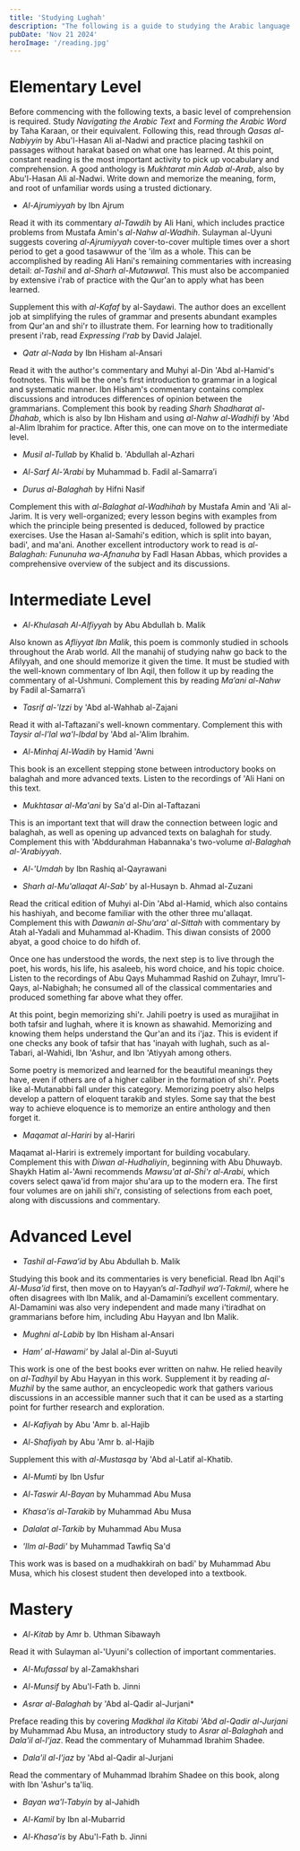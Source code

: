```yaml
---
title: 'Studying Lughah'
description: "The following is a guide to studying the Arabic language. It is is drawn from the recommendations of Sh. Salman Nasir, Sh. Waqar Abbas, Sh. Ismail Patel, Sh. 'Amr Abu Ayyub, and Sh. Samir Hussein."
pubDate: 'Nov 21 2024'
heroImage: '/reading.jpg'
---
```


# Elementary Level
Before commencing with the following texts, a basic level of comprehension is required. Study *Navigating the Arabic Text* and *Forming the Arabic Word* by Taha Karaan, or their equivalent. Following this, read through *Qasas al-Nabiyyin* by Abu'l-Hasan Ali al-Nadwi and practice placing tashkil on passages without harakat based on what one has learned. At this point, constant reading is the most important activity to pick up vocabulary and comprehension. A good anthology is *Mukhtarat min Adab al-Arab*, also by Abu'l-Hasan Ali al-Nadwi. Write down and memorize the meaning, form, and root of unfamiliar words using a trusted dictionary.

- *Al-Ajrumiyyah* by Ibn Ajrum

Read it with its commentary *al-Tawdih* by Ali Hani, which includes practice problems from Mustafa Amin's *al-Nahw al-Wadhih*. Sulayman al-Uyuni suggests covering *al-Ajrumiyyah* cover-to-cover multiple times over a short period to get a good tasawwur of the 'ilm as a whole. This can be accomplished by reading Ali Hani's remaining commentaries with increasing detail: *al-Tashil* and *al-Sharh al-Mutawwal*. This must also be accompanied by extensive i'rab of practice with the Qur'an to apply what has been learned. 

Supplement this with *al-Kafaf* by al-Saydawi. The author does an excellent job at simplifying the rules of grammar and presents abundant examples from Qur'an and shi'r to illustrate them. For learning how to traditionally present i'rab, read *Expressing I'rab* by David Jalajel. 

- *Qatr al-Nada* by Ibn Hisham al-Ansari

Read it with the author's commentary and Muhyi al-Din 'Abd al-Hamid's footnotes. This will be the one's first introduction to grammar in a logical and systematic manner. Ibn Hisham's commentary contains complex discussions and introduces differences of opinion between the grammarians. Complement this book by reading *Sharh Shadharat al-Dhahab*, which is also by Ibn Hisham and using *al-Nahw al-Wadhifi* by 'Abd al-Alim Ibrahim for practice. After this, one can move on to the intermediate level.

- *Musil al-Tullab* by Khalid b. 'Abdullah al-Azhari

- *Al-Sarf Al-’Arabi* by Muhammad b. Fadil al-Samarra’i

- *Durus al-Balaghah* by Hifni Nasif

Complement this with *al-Balaghat al-Wadhihah* by Mustafa Amin and 'Ali al-Jarim. It is very well-organized; every lesson begins with examples from which the principle being presented is deduced, followed by practice exercises. Use the Hasan al-Samahi's edition, which is split into bayan, badi', and ma'ani. Another excellent introductory work to read is *al-Balaghah: Fununuha wa-Afnanuha* by Fadl Hasan Abbas, which provides a comprehensive overview of the subject and its discussions.

# Intermediate Level

- *Al-Khulasah Al-Alfiyyah* by Abu Abdullah b. Malik

Also known as *Afliyyat Ibn Malik*, this poem is commonly studied in schools throughout the Arab world. All the manahij of studying nahw go back to the Afilyyah, and one should memorize it given the time. It must be studied with the well-known commentary of Ibn Aqil, then follow it up by reading the commentary of al-Ushmuni. Complement this by reading *Ma’ani al-Nahw* by Fadil al-Samarra’i

- *Tasrif al-'Izzi* by 'Abd al-Wahhab al-Zajani

Read it with al-Taftazani's well-known commentary. Complement this with *Taysir al-I'lal wa'l-Ibdal* by 'Abd al-'Alim Ibrahim.

- *Al-Minhaj Al-Wadih* by Hamid 'Awni

This book is an excellent stepping stone between introductory books on balaghah and more advanced texts. Listen to the recordings of 'Ali Hani on this text.

- *Mukhtasar al-Ma'ani* by Sa'd al-Din al-Taftazani

This is an important text that will draw the connection between logic and balaghah, as well as opening up advanced texts on balaghah for study. Complement this with 'Abddurahman Habannaka's two-volume *al-Balaghah al-'Arabiyyah*.

- *Al-'Umdah* by Ibn Rashiq al-Qayrawani

- *Sharh al-Mu'allaqat Al-Sab'* by al-Husayn b. Ahmad al-Zuzani

Read the critical edition of Muhyi al-Din 'Abd al-Hamid, which also contains his hashiyah, and become familiar with the other three mu'allaqat. Complement this with *Dawanin al-Shu'ara' al-Sittah* with commentary by Atah al-Yadali and Muhammad al-Khadim. This diwan consists of 2000 abyat, a good choice to do hifdh of.

Once one has understood the words, the next step is to live through the poet, his words, his life, his asaleeb, his word choice, and his topic choice. Listen to the recordings of Abu Qays Muhammad Rashid on Zuhayr, Imru'l-Qays, al-Nabighah; he consumed all of the classical commentaries and produced something far above what they offer.

At this point, begin memorizing shi'r. Jahili poetry is used as murajjihat in both tafsir and lughah, where it is known as shawahid. Memorizing and knowing them helps understand the Qur'an and its i'jaz. This is evident if one checks any book of tafsir that has 'inayah with lughah, such as al-Tabari, al-Wahidi, Ibn 'Ashur, and Ibn 'Atiyyah among others. 

Some poetry is memorized and learned for the beautiful meanings they have, even if others are of a higher caliber in the formation of shi'r. Poets like al-Mutanabbi fall under this category. Memorizing poetry also helps develop a pattern of eloquent tarakib and styles. Some say that the best way to achieve eloquence is to memorize an entire anthology and then forget it.

- *Maqamat al-Hariri* by al-Hariri

Maqamat al-Hariri is extremely important for building vocabulary. Complement this with *Diwan al-Hudhaliyin*, beginning with Abu Dhuwayb. Shaykh Hatim al-'Awni recommends *Mawsu'at al-Shi'r al-Arabi*, which covers select qawa'id from major shu'ara up to the modern era. The first four volumes are on jahili shi'r, consisting of selections from each poet, along with discussions and commentary.

# Advanced Level

- *Tashil al-Fawa’id* by Abu Abdullah b. Malik

Studying this book and its commentaries is very beneficial. Read Ibn Aqil's *Al-Musa'id* first, then move on to Hayyan’s *al-Tadhyil wa’l-Takmil*, where he often disagrees with Ibn Malik, and al-Damamini’s excellent commentary. Al-Damamini was also very independent and made many i’tiradhat on grammarians before him, including Abu Hayyan and Ibn Malik. 

- *Mughni al-Labib* by Ibn Hisham al-Ansari

- *Ham’ al-Hawami’* by Jalal al-Din al-Suyuti

This work is one of the best books ever written on nahw. He relied heavily on *al-Tadhyil* by Abu Hayyan in this work. Supplement it by reading *al-Muzhil* by the same author, an encycleopedic work that gathers various discussions in an accessible manner such that it can be used as a starting point for further research and exploration. 

- *Al-Kafiyah* by Abu 'Amr b. al-Hajib 

- *Al-Shafiyah* by Abu 'Amr b. al-Hajib 

Supplement this with *al-Mustasqa* by 'Abd al-Latif al-Khatib.

- *Al-Mumti* by Ibn Usfur

- *Al-Taswir Al-Bayan* by Muhammad Abu Musa

- *Khasa'is al-Tarakib* by Muhammad Abu Musa

- *Dalalat al-Tarkib* by Muhammad Abu Musa

- *'Ilm al-Badi'* by Muhammad Tawfiq Sa'd

This work was is based on a mudhakkirah on badi' by Muhammad Abu Musa, which his closest student then developed into a textbook.

# Mastery

- *Al-Kitab* by Amr b. Uthman Sibawayh

Read it with Sulayman al-'Uyuni's collection of important commentaries.  

- *Al-Mufassal* by al-Zamakhshari

- *Al-Munsif* by Abu'l-Fath b. Jinni

- *Asrar al-Balaghah* by 'Abd al-Qadir al-Jurjani*

Preface reading this by covering *Madkhal ila Kitabi 'Abd al-Qadir al-Jurjani* by Muhammad Abu Musa, an introductory study to *Asrar al-Balaghah* and *Dala'il al-I'jaz*. Read the commentary of Muhammad Ibrahim Shadee. 

- *Dala'il al-I'jaz* by 'Abd al-Qadir al-Jurjani

Read the commentary of Muhammad Ibrahim Shadee on this book, along with Ibn 'Ashur's ta'liq.

- *Bayan wa'l-Tabyin* by al-Jahidh

- *Al-Kamil* by Ibn al-Mubarrid 

- *Al-Khasa'is* by Abu'l-Fath b. Jinni
